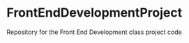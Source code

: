 FrontEndDevelopmentProject
==========================

Repository for the Front End Development class project code
